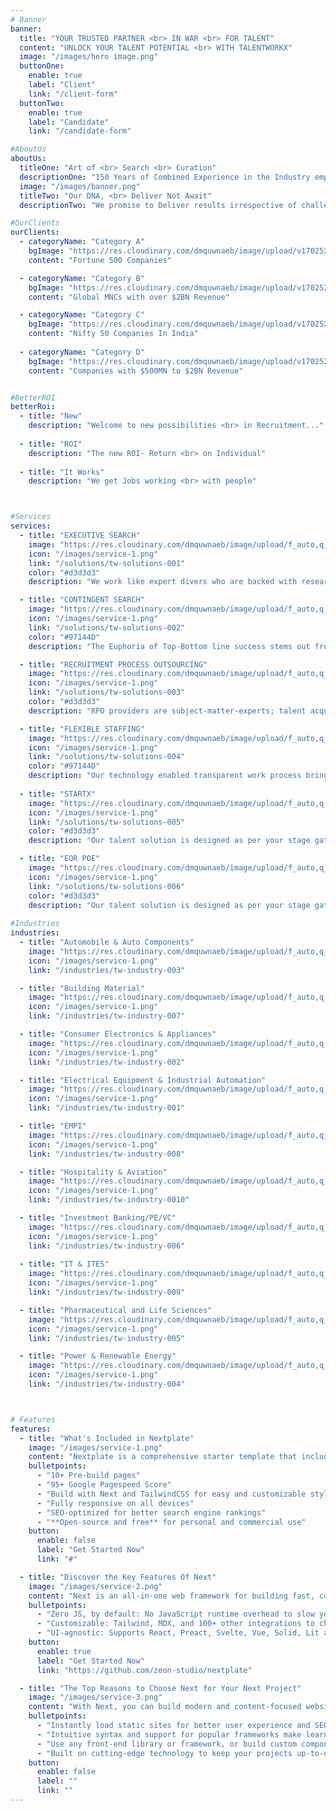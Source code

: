 ```yaml
---
# Banner
banner:
  title: "YOUR TRUSTED PARTNER <br> IN WAR <br> FOR TALENT"
  content: "UNLOCK YOUR TALENT POTENTIAL <br> WITH TALENTWORKX"
  image: "/images/hero image.png"
  buttonOne:
    enable: true
    label: "Client"
    link: "/client-form"
  buttonTwo:
    enable: true
    label: "Candidate"
    link: "/candidate-form"

#AboutUs
aboutUs:
  titleOne: "Art of <br> Search <br> Curation"
  descriptionOne: "150 Years of Combined Experience in the Industry empowers us with the “Art of Search Curation” leading to near perfection in Selection."
  image: "/images/banner.png"
  titleTwo: "Our DNA, <br> Deliver Not Await"
  descriptionTwo: "We promise to Deliver results irrespective of challenges we come across. We don’t await answers from our client’s rather We present them with solutions and insights to achieve <br> “Better ROI”."

#OurClients
ourClients:
  - categoryName: "Category A"
    bgImage: "https://res.cloudinary.com/dmquwnaeb/image/upload/v1702521591/talentWorkx/yvgjojsptk2mop4bbglb.png"
    content: "Fortune 500 Companies"

  - categoryName: "Category B"
    bgImage: "https://res.cloudinary.com/dmquwnaeb/image/upload/v1702521591/talentWorkx/iibsmrjqymt3kjpebybq.png"
    content: "Global MNCs with over $2BN Revenue"

  - categoryName: "Category C"
    bgImage: "https://res.cloudinary.com/dmquwnaeb/image/upload/v1702521591/talentWorkx/hkss7m5iiwheqwjgvwon.png"
    content: "Nifty 50 Companies In India"
  
  - categoryName: "Category D"
    bgImage: "https://res.cloudinary.com/dmquwnaeb/image/upload/v1702521591/talentWorkx/hkss7m5iiwheqwjgvwon.png"
    content: "Companies with $500MN to $2BN Revenue"


#BetterROI
betterRoi:
  - title: "New"
    description: "Welcome to new possibilities <br> in Recruitment..."
  
  - title: "ROI"
    description: "The new ROI- Return <br> on Individual"
  
  - title: "It Works"
    description: "We get Jobs working <br> with people"



#Services
services:
  - title: "EXECUTIVE SEARCH"
    image: "https://res.cloudinary.com/dmquwnaeb/image/upload/f_auto,q_auto/v1/talentWorkx/vcjnvcqpypmifxiwuvvx"
    icon: "/images/service-1.png"
    link: "/solutions/tw-solutions-001"
    color: "#d3d3d3"
    description: "We work like expert divers who are backed with research driven accurate and precise knowledge coupled with sector and functional expertise to deliver on the mission critical to your Organization’s driving seat."

  - title: "CONTINGENT SEARCH"
    image: "https://res.cloudinary.com/dmquwnaeb/image/upload/f_auto,q_auto/v1/talentWorkx/r79nfg0mbadlzs46pkta"
    icon: "/images/service-1.png"
    link: "/solutions/tw-solutions-002"
    color: "#97144D"
    description: "The Euphoria of Top-Bottom line success stems out from the core of middle line and organizations have started to realize the importance of middle-line SwitchGear for a consistent growth in Top-Bottom lines."

  - title: "RECRUITMENT PROCESS OUTSOURCING"
    image: "https://res.cloudinary.com/dmquwnaeb/image/upload/f_auto,q_auto/v1/talentWorkx/cqedxgq4zbma7pzpcega"
    icon: "/images/service-1.png"
    link: "/solutions/tw-solutions-003"
    color: "#d3d3d3"
    description: "RPO providers are subject-matter-experts; talent acquisition is their core competency. We know how to navigate the recruiting environment and stay current with the latest recruiting technology. RPOs bring people, technology, process, and metrics into a talent acquisition function."

  - title: "FLEXIBLE STAFFING"
    image: "https://res.cloudinary.com/dmquwnaeb/image/upload/f_auto,q_auto/v1/talentWorkx/nfzmc5mh6enes6zbefu6"
    icon: "/images/service-1.png"
    link: "/solutions/tw-solutions-004"
    color: "#97144D"
    description: "Our technology enabled transparent work process brings in proven efficiency in deputee engagement and reduces employee Query Resolution Time massively , this bring in higher efficiency in staffing and a significant increase in productivity."
  
  - title: "STARTX"
    image: "https://res.cloudinary.com/dmquwnaeb/image/upload/f_auto,q_auto/v1/talentWorkx/gyrwxldrt1jmzew3vfed"
    icon: "/images/service-1.png"
    link: "/solutions/tw-solutions-005"
    color: "#d3d3d3"
    description: "Our talent solution is designed as per your stage gates and helps you build a talent pool of people who can be, sprinters to marathon runners, engineers to great operators, isolators to motivators and above all astronauts who can persevere and find solutions to calamitous problems at each stage gates."

  - title: "EOR POE"
    image: "https://res.cloudinary.com/dmquwnaeb/image/upload/f_auto,q_auto/v1/talentWorkx/p8aysg0nfp9dqozgdfhn"
    icon: "/images/service-1.png"
    link: "/solutions/tw-solutions-006"
    color: "#d3d3d3"
    description: "Our talent solution is designed as per your stage gates and helps you build a talent pool of people who can be, sprinters to marathon runners, engineers to great operators, isolators to motivators and above all astronauts who can persevere and find solutions to calamitous problems at each stage gates."
   
#Industries
industries:
  - title: "Automobile & Auto Components"
    image: "https://res.cloudinary.com/dmquwnaeb/image/upload/f_auto,q_auto/v1/talentWorkx/blnailyg7vi6g05fm7uj"
    icon: "/images/service-1.png"
    link: "/industries/tw-industry-003"

  - title: "Building Material"
    image: "https://res.cloudinary.com/dmquwnaeb/image/upload/f_auto,q_auto/v1/talentWorkx/s28zbwv67xaxjeyvp7xt"
    icon: "/images/service-1.png"
    link: "/industries/tw-industry-007"

  - title: "Consumer Electronics & Appliances"
    image: "https://res.cloudinary.com/dmquwnaeb/image/upload/f_auto,q_auto/v1/talentWorkx/wz6r95gxt4pvs5qrbe7d"
    icon: "/images/service-1.png"
    link: "/industries/tw-industry-002"

  - title: "Electrical Equipment & Industrial Automation"
    image: "https://res.cloudinary.com/dmquwnaeb/image/upload/f_auto,q_auto/v1/talentWorkx/bxaaq388twl43kogdls4"
    icon: "/images/service-1.png"
    link: "/industries/tw-industry-001"

  - title: "EMPI"
    image: "https://res.cloudinary.com/dmquwnaeb/image/upload/f_auto,q_auto/v1/talentWorkx/oe8i5yekl29q1jzwf0bh"
    icon: "/images/service-1.png"
    link: "/industries/tw-industry-008"

  - title: "Hospitality & Aviation"
    image: "https://res.cloudinary.com/dmquwnaeb/image/upload/f_auto,q_auto/v1/talentWorkx/sy7luphk97ocuy8yn0tk"
    icon: "/images/service-1.png"
    link: "/industries/tw-industry-0010"

  - title: "Investment Banking/PE/VC"
    image: "https://res.cloudinary.com/dmquwnaeb/image/upload/f_auto,q_auto/v1/talentWorkx/d9za02unxaojli3phlbn"
    icon: "/images/service-1.png"
    link: "/industries/tw-industry-006"
  
  - title: "IT & ITES"
    image: "https://res.cloudinary.com/dmquwnaeb/image/upload/f_auto,q_auto/v1/talentWorkx/biowpumumo6fd01guzzs"
    icon: "/images/service-1.png"
    link: "/industries/tw-industry-009"

  - title: "Pharmaceutical and Life Sciences"
    image: "https://res.cloudinary.com/dmquwnaeb/image/upload/f_auto,q_auto/v1/talentWorkx/lwpxlzshfrggnlcamz9q"
    icon: "/images/service-1.png"
    link: "/industries/tw-industry-005"

  - title: "Power & Renewable Energy"
    image: "https://res.cloudinary.com/dmquwnaeb/image/upload/f_auto,q_auto/v1/talentWorkx/vwxq9m2bamgkslthiphi"
    icon: "/images/service-1.png"
    link: "/industries/tw-industry-004"



# Features
features:
  - title: "What's Included in Nextplate"
    image: "/images/service-1.png"
    content: "Nextplate is a comprehensive starter template that includes everything you need to get started with your Next project. What's Included in Nextplate"
    bulletpoints:
      - "10+ Pre-build pages"
      - "95+ Google Pagespeed Score"
      - "Build with Next and TailwindCSS for easy and customizable styling"
      - "Fully responsive on all devices"
      - "SEO-optimized for better search engine rankings"
      - "**Open-source and free** for personal and commercial use"
    button:
      enable: false
      label: "Get Started Now"
      link: "#"

  - title: "Discover the Key Features Of Next"
    image: "/images/service-2.png"
    content: "Next is an all-in-one web framework for building fast, content-focused websites. It offers a range of exciting features for developers and website creators. Some of the key features are:"
    bulletpoints:
      - "Zero JS, by default: No JavaScript runtime overhead to slow you down."
      - "Customizable: Tailwind, MDX, and 100+ other integrations to choose from."
      - "UI-agnostic: Supports React, Preact, Svelte, Vue, Solid, Lit and more."
    button:
      enable: true
      label: "Get Started Now"
      link: "https://github.com/zeon-studio/nextplate"

  - title: "The Top Reasons to Choose Next for Your Next Project"
    image: "/images/service-3.png"
    content: "With Next, you can build modern and content-focused websites without sacrificing performance or ease of use."
    bulletpoints:
      - "Instantly load static sites for better user experience and SEO."
      - "Intuitive syntax and support for popular frameworks make learning and using Next a breeze."
      - "Use any front-end library or framework, or build custom components, for any project size."
      - "Built on cutting-edge technology to keep your projects up-to-date with the latest web standards."
    button:
      enable: false
      label: ""
      link: ""
---
```

